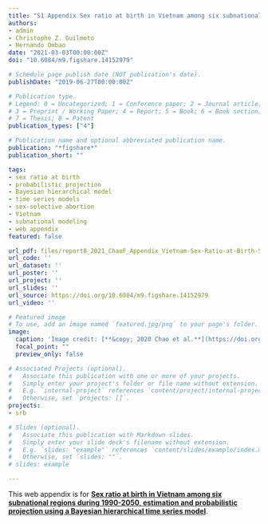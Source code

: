```yaml
---
title: "S1 Appendix Sex ratio at birth in Vietnam among six subnational regions during 1990-2050, estimation and probabilistic projection using a Bayesian hierarchical time series model"
authors:
- admin
- Christophe Z. Guilmoto
- Hernando Ombao
date: "2021-03-03T00:00:00Z"
doi: "10.6084/m9.figshare.14152979"

# Schedule page publish date (NOT publication's date).
publishDate: "2019-06-27T00:00:00Z"

# Publication type.
# Legend: 0 = Uncategorized; 1 = Conference paper; 2 = Journal article;
# 3 = Preprint / Working Paper; 4 = Report; 5 = Book; 6 = Book section;
# 7 = Thesis; 8 = Patent
publication_types: ["4"]

# Publication name and optional abbreviated publication name.
publication: "*figshare*"
publication_short: ""

tags:
- sex ratio at birth
- probabilistic projection
- Bayesian hierarchical model
- time series models
- sex-selective abortion
- Vietnam
- subnational modeling
- web appendix
featured: false

url_pdf: files/report8_2021_ChaoF_Appendix_Vietnam-Sex-Ratio-at-Birth-Subnational-Estimation-and-Projection.pdf
url_code: ''
url_dataset: ''
url_poster: ''
url_project: ''
url_slides: ''
url_source: https://doi.org/10.6084/m9.figshare.14152979
url_video: ''

# Featured image
# To use, add an image named `featured.jpg/png` to your page's folder. 
image:
  caption: 'Image credit: [**&copy; 2020 Chao et al.**](https://doi.org/10.6084/m9.figshare.14101583)'
  focal_point: ""
  preview_only: false

# Associated Projects (optional).
#   Associate this publication with one or more of your projects.
#   Simply enter your project's folder or file name without extension.
#   E.g. `internal-project` references `content/project/internal-project/index.md`.
#   Otherwise, set `projects: []`.
projects:
- srb

# Slides (optional).
#   Associate this publication with Markdown slides.
#   Simply enter your slide deck's filename without extension.
#   E.g. `slides: "example"` references `content/slides/example/index.md`.
#   Otherwise, set `slides: ""`.
# slides: example

---
```


This web appendix is for [**Sex ratio at birth in Vietnam among six subnational regions during 1990-2050, estimation and probabilistic projection using a Bayesian hierarchical time series model**](https://www.fengqingchao.com/publication/preprint5/).
